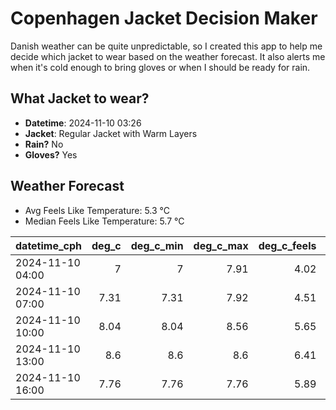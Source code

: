 
# Copenhagen Jacket Decision Maker

Danish weather can be quite unpredictable, so I created this app to help me decide which jacket to wear based on the weather forecast. 
It also alerts me when it's cold enough to bring gloves or when I should be ready for rain.

## What Jacket to wear?

- **Datetime**: 2024-11-10 03:26
- **Jacket**: Regular Jacket with Warm Layers
- **Rain?** No
- **Gloves?** Yes

## Weather Forecast
- Avg Feels Like Temperature: 5.3 °C
- Median Feels Like Temperature: 5.7 °C

| datetime_cph     |   deg_c |   deg_c_min |   deg_c_max |   deg_c_feels | weather   | wind   | rain   |
|:-----------------|--------:|------------:|------------:|--------------:|:----------|:-------|:-------|
| 2024-11-10 04:00 |    7    |        7    |        7.91 |          4.02 | Clouds    | Low    | None   |
| 2024-11-10 07:00 |    7.31 |        7.31 |        7.92 |          4.51 | Clouds    | Low    | None   |
| 2024-11-10 10:00 |    8.04 |        8.04 |        8.56 |          5.65 | Clouds    | Low    | None   |
| 2024-11-10 13:00 |    8.6  |        8.6  |        8.6  |          6.41 | Clouds    | Low    | None   |
| 2024-11-10 16:00 |    7.76 |        7.76 |        7.76 |          5.89 | Clear     | Low    | None   |
        